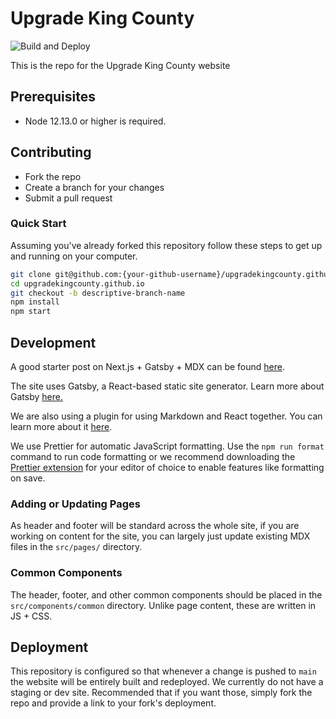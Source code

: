 # Upgrade King County

![Build and Deploy](https://github.com/UpgradeKingCounty/upgradekingcounty.github.io/workflows/Build%20and%20Deploy/badge.svg)

This is the repo for the Upgrade King County website

## Prerequisites

- Node 12.13.0 or higher is required.

## Contributing

- Fork the repo
- Create a branch for your changes
- Submit a pull request

### Quick Start

Assuming you've already forked this repository follow these steps to get up and running
on your computer.

```bash
git clone git@github.com:{your-github-username}/upgradekingcounty.github.io
cd upgradekingcounty.github.io
git checkout -b descriptive-branch-name
npm install
npm start
```

## Development

A good starter post on Next.js + Gatsby + MDX can be found
[here](https://nextjs.org/blog/markdown).

The site uses Gatsby, a React-based static site generator.
Learn more about Gatsby [here.](https://www.gatsbyjs.com/)

We are also using a plugin for using Markdown and React together.
You can learn more about it [here](https://www.gatsbyjs.com/docs/mdx/).

We use Prettier for automatic JavaScript formatting.
Use the `npm run format` command to run code formatting or we recommend downloading the
[Prettier extension](https://prettier.io/docs/en/editors.html) for your editor of
choice to enable features like formatting on save.

### Adding or Updating Pages

As header and footer will be standard across the whole site, if you are working on
content for the site, you can largely just update existing MDX files in the `src/pages/`
directory.

### Common Components

The header, footer, and other common components should be placed in the
`src/components/common` directory. Unlike page content, these are written in JS + CSS.

## Deployment

This repository is configured so that whenever a change is pushed to `main` the website
will be entirely built and redeployed. We currently do not have a staging or dev site.
Recommended that if you want those, simply fork the repo and provide a link to your
fork's deployment.
